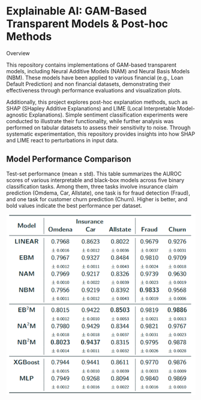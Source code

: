 
# Explainable AI: GAM-Based Transparent Models & Post-hoc Methods

Overview

This repository contains implementations of GAM-based transparent models, including Neural Additive Models (NAM) and Neural Basis Models (NBM). These models have been applied to various financial (e.g., Loan Default Prediction) and non financial datasets, demonstrating their effectiveness through performance evaluations and visualization plots.

Additionally, this project explores post-hoc explanation methods, such as SHAP (SHapley Additive Explanations) and LIME (Local Interpretable Model-agnostic Explanations). Simple sentiment classification experiments were conducted to illustrate their functionality, while further analysis was performed on tabular datasets to assess their sensitivity to noise. Through systematic experimentation, this repository provides insights into how SHAP and LIME react to perturbations in input data.

## Model Performance Comparison

Test-set performance (mean ± std). This table summarizes the AUROC scores of various interpretable and black-box models across five binary classification tasks. Among them, three tasks involve insurance claim prediction (Omdema, Car, Allstate), one task is for fraud detection (Fraud), and one task for customer churn prediction (Churn). Higher is better, and bold values indicate the best performance per dataset.

![Performance Plot](../plot/insurance.png)
